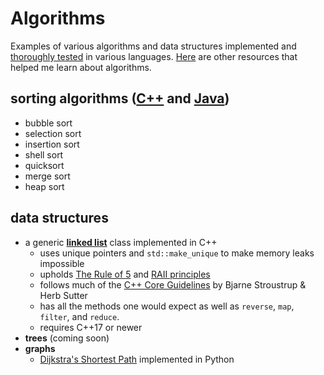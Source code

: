 # Algorithms

Examples of various algorithms and data structures implemented and [thoroughly tested](https://github.com/wheelercj/Algorithms/tree/main/tests) in various languages. [Here](https://wheelercj.github.io/notes/pages/20210620152751.html) are other resources that helped me learn about algorithms.

## sorting algorithms ([C++](https://github.com/wheelercj/Algorithms/blob/main/Algorithms/sorting.cpp) and [Java](https://github.com/wheelercj/Algorithms/blob/main/Algorithms/sorting.java))

* bubble sort
* selection sort
* insertion sort
* shell sort
* quicksort
* merge sort
* heap sort

## data structures

* a generic **[linked list](https://github.com/wheelercj/Algorithms/tree/main/Algorithms/LinkedList.h)** class implemented in C++
    * uses unique pointers and `std::make_unique` to make memory leaks impossible
    * upholds [The Rule of 5](https://www.codementor.io/@sandesh87/the-rule-of-five-in-c-1pdgpzb04f) and [RAII principles](https://en.cppreference.com/w/cpp/language/raii)
    * follows much of the [C++ Core Guidelines](https://isocpp.github.io/CppCoreGuidelines/CppCoreGuidelines) by Bjarne Stroustrup & Herb Sutter
    * has all the methods one would expect as well as `reverse`, `map`, `filter`, and `reduce`.
    * requires C++17 or newer
* **trees** (coming soon)
* **graphs**
    * [Dijkstra's Shortest Path](https://github.com/wheelercj/Algorithms/tree/main/Algorithms/dijkstra.py) implemented in Python
